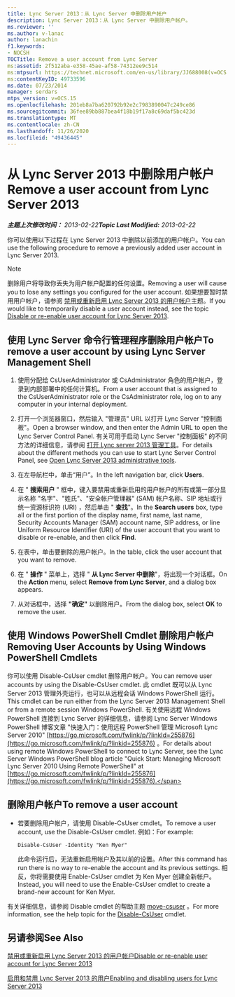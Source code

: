 ```yaml
---
title: Lync Server 2013：从 Lync Server 中删除用户帐户
description: Lync Server 2013：从 Lync Server 中删除用户帐户。
ms.reviewer: ''
ms.author: v-lanac
author: lanachin
f1.keywords:
- NOCSH
TOCTitle: Remove a user account from Lync Server
ms:assetid: 2f512aba-e358-45ae-af58-74312ee9c514
ms:mtpsurl: https://technet.microsoft.com/en-us/library/JJ688008(v=OCS.15)
ms:contentKeyID: 49733596
ms.date: 07/23/2014
manager: serdars
mtps_version: v=OCS.15
ms.openlocfilehash: 201eb8a7ba620792b92e2c7983890047c249ce86
ms.sourcegitcommit: 36fee89bb887bea4f18b19f17a8c69daf5bc423d
ms.translationtype: MT
ms.contentlocale: zh-CN
ms.lasthandoff: 11/26/2020
ms.locfileid: "49436445"
---
```

# <a name="remove-a-user-account-from-lync-server-2013"></a><span data-ttu-id="90d6b-103">从 Lync Server 2013 中删除用户帐户</span><span class="sxs-lookup"><span data-stu-id="90d6b-103">Remove a user account from Lync Server 2013</span></span>

<div data-xmlns="http://www.w3.org/1999/xhtml">

<div class="topic" data-xmlns="http://www.w3.org/1999/xhtml" data-msxsl="urn:schemas-microsoft-com:xslt" data-cs="https://msdn.microsoft.com/">

<div data-asp="https://msdn2.microsoft.com/asp">



</div>

<div id="mainSection">

<div id="mainBody"><span data-ttu-id="90d6b-104">

<span> </span></span><span class="sxs-lookup"><span data-stu-id="90d6b-104">

<span> </span></span></span>

<span data-ttu-id="90d6b-105">_**主题上次修改时间：** 2013-02-22_</span><span class="sxs-lookup"><span data-stu-id="90d6b-105">_**Topic Last Modified:** 2013-02-22_</span></span>

<span data-ttu-id="90d6b-106">你可以使用以下过程在 Lync Server 2013 中删除以前添加的用户帐户。</span><span class="sxs-lookup"><span data-stu-id="90d6b-106">You can use the following procedure to remove a previously added user account in Lync Server 2013.</span></span>

<div>


> [!NOTE]  
> <span data-ttu-id="90d6b-107">删除用户将导致你丢失为用户帐户配置的任何设置。</span><span class="sxs-lookup"><span data-stu-id="90d6b-107">Removing a user will cause you to lose any settings you configured for the user account.</span></span> <span data-ttu-id="90d6b-108">如果想要暂时禁用用户帐户，请参阅 <A href="lync-server-2013-disable-or-re-enable-user-account-for-lync-server.md">禁用或重新启用 Lync Server 2013 的用户帐户</A>主题。</span><span class="sxs-lookup"><span data-stu-id="90d6b-108">If you would like to temporarily disable a user account instead, see the topic <A href="lync-server-2013-disable-or-re-enable-user-account-for-lync-server.md">Disable or re-enable user account for Lync Server 2013</A>.</span></span>



</div>

<div>

## <a name="to-remove-a-user-account-by-using-lync-server-management-shell"></a><span data-ttu-id="90d6b-109">使用 Lync Server 命令行管理程序删除用户帐户</span><span class="sxs-lookup"><span data-stu-id="90d6b-109">To remove a user account by using Lync Server Management Shell</span></span>

1.  <span data-ttu-id="90d6b-110">使用分配给 CsUserAdministrator 或 CsAdministrator 角色的用户帐户，登录到内部部署中的任何计算机。</span><span class="sxs-lookup"><span data-stu-id="90d6b-110">From a user account that is assigned to the CsUserAdministrator role or the CsAdministrator role, log on to any computer in your internal deployment.</span></span>

2.  <span data-ttu-id="90d6b-111">打开一个浏览器窗口，然后输入 "管理员" URL 以打开 Lync Server "控制面板"。</span><span class="sxs-lookup"><span data-stu-id="90d6b-111">Open a browser window, and then enter the Admin URL to open the Lync Server Control Panel.</span></span> <span data-ttu-id="90d6b-112">有关可用于启动 Lync Server "控制面板" 的不同方法的详细信息，请参阅 [打开 Lync server 2013 管理工具](lync-server-2013-open-lync-server-administrative-tools.md)。</span><span class="sxs-lookup"><span data-stu-id="90d6b-112">For details about the different methods you can use to start Lync Server Control Panel, see [Open Lync Server 2013 administrative tools](lync-server-2013-open-lync-server-administrative-tools.md).</span></span>

3.  <span data-ttu-id="90d6b-113">在左导航栏中，单击“用户”。</span><span class="sxs-lookup"><span data-stu-id="90d6b-113">In the left navigation bar, click **Users**.</span></span>

4.  <span data-ttu-id="90d6b-114">在 " **搜索用户** " 框中，键入要禁用或重新启用的用户帐户的所有或第一部分显示名称 "名字"、"姓氏"、"安全帐户管理器" (SAM) 帐户名称、SIP 地址或行统一资源标识符 (URI) ，然后单击 " **查找**"。</span><span class="sxs-lookup"><span data-stu-id="90d6b-114">In the **Search users** box, type all or the first portion of the display name, first name, last name, Security Accounts Manager (SAM) account name, SIP address, or line Uniform Resource Identifier (URI) of the user account that you want to disable or re-enable, and then click **Find**.</span></span>

5.  <span data-ttu-id="90d6b-115">在表中，单击要删除的用户帐户。</span><span class="sxs-lookup"><span data-stu-id="90d6b-115">In the table, click the user account that you want to remove.</span></span>

6.  <span data-ttu-id="90d6b-116">在 " **操作** " 菜单上，选择 " **从 Lync Server 中删除**"，将出现一个对话框。</span><span class="sxs-lookup"><span data-stu-id="90d6b-116">On the **Action** menu, select **Remove from Lync Server**, and a dialog box appears.</span></span>

7.  <span data-ttu-id="90d6b-117">从对话框中，选择 **"确定"** 以删除用户。</span><span class="sxs-lookup"><span data-stu-id="90d6b-117">From the dialog box, select **OK** to remove the user.</span></span>

</div>

<div>

## <a name="removing-user-accounts-by-using-windows-powershell-cmdlets"></a><span data-ttu-id="90d6b-118">使用 Windows PowerShell Cmdlet 删除用户帐户</span><span class="sxs-lookup"><span data-stu-id="90d6b-118">Removing User Accounts by Using Windows PowerShell Cmdlets</span></span>

<span data-ttu-id="90d6b-119">你可以使用 Disable-CsUser cmdlet 删除用户帐户。</span><span class="sxs-lookup"><span data-stu-id="90d6b-119">You can remove user accounts by using the Disable-CsUser cmdlet.</span></span> <span data-ttu-id="90d6b-120">此 cmdlet 既可以从 Lync Server 2013 管理外壳运行，也可以从远程会话 Windows PowerShell 运行。</span><span class="sxs-lookup"><span data-stu-id="90d6b-120">This cmdlet can be run either from the Lync Server 2013 Management Shell or from a remote session Windows PowerShell.</span></span> <span data-ttu-id="90d6b-121">有关使用远程 Windows PowerShell 连接到 Lync Server 的详细信息，请参阅 Lync Server Windows PowerShell 博客文章 "快速入门：使用远程 PowerShell 管理 Microsoft Lync Server 2010" [https://go.microsoft.com/fwlink/p/?linkId=255876](https://go.microsoft.com/fwlink/p/?linkid=255876) 。</span><span class="sxs-lookup"><span data-stu-id="90d6b-121">For details about using remote Windows PowerShell to connect to Lync Server, see the Lync Server Windows PowerShell blog article "Quick Start: Managing Microsoft Lync Server 2010 Using Remote PowerShell" at [https://go.microsoft.com/fwlink/p/?linkId=255876](https://go.microsoft.com/fwlink/p/?linkid=255876).</span></span>

<div>

## <a name="to-remove-a-user-account"></a><span data-ttu-id="90d6b-122">删除用户帐户</span><span class="sxs-lookup"><span data-stu-id="90d6b-122">To remove a user account</span></span>

  - <span data-ttu-id="90d6b-123">若要删除用户帐户，请使用 Disable-CsUser cmdlet。</span><span class="sxs-lookup"><span data-stu-id="90d6b-123">To remove a user account, use the Disable-CsUser cmdlet.</span></span> <span data-ttu-id="90d6b-124">例如：</span><span class="sxs-lookup"><span data-stu-id="90d6b-124">For example:</span></span>
    
        Disable-CsUser -Identity "Ken Myer"
    
    <span data-ttu-id="90d6b-125">此命令运行后，无法重新启用帐户及其以前的设置。</span><span class="sxs-lookup"><span data-stu-id="90d6b-125">After this command has run there is no way to re-enable the account and its previous settings.</span></span> <span data-ttu-id="90d6b-126">相反，你将需要使用 Enable-CsUser cmdlet 为 Ken Myer 创建全新帐户。</span><span class="sxs-lookup"><span data-stu-id="90d6b-126">Instead, you will need to use the Enable-CsUser cmdlet to create a brand-new account for Ken Myer.</span></span>

</div>

<span data-ttu-id="90d6b-127">有关详细信息，请参阅 Disable cmdlet 的帮助主题 [move-csuser](https://docs.microsoft.com/powershell/module/skype/Disable-CsUser) 。</span><span class="sxs-lookup"><span data-stu-id="90d6b-127">For more information, see the help topic for the [Disable-CsUser](https://docs.microsoft.com/powershell/module/skype/Disable-CsUser) cmdlet.</span></span>

</div>

<div>

## <a name="see-also"></a><span data-ttu-id="90d6b-128">另请参阅</span><span class="sxs-lookup"><span data-stu-id="90d6b-128">See Also</span></span>


[<span data-ttu-id="90d6b-129">禁用或重新启用 Lync Server 2013 的用户帐户</span><span class="sxs-lookup"><span data-stu-id="90d6b-129">Disable or re-enable user account for Lync Server 2013</span></span>](lync-server-2013-disable-or-re-enable-user-account-for-lync-server.md)  


[<span data-ttu-id="90d6b-130">启用和禁用 Lync Server 2013 的用户</span><span class="sxs-lookup"><span data-stu-id="90d6b-130">Enabling and disabling users for Lync Server 2013</span></span>](lync-server-2013-enabling-and-disabling-users-for-lync-server.md)  
  

<span data-ttu-id="90d6b-131"></div>

</div>

<span> </span>

</div>

</div>

</span><span class="sxs-lookup"><span data-stu-id="90d6b-131"></div>

</div>

<span> </span>

</div>

</div>

</span></span></div>

